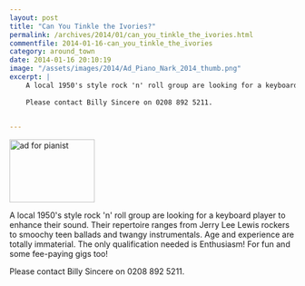 ```yaml
---
layout: post
title: "Can You Tinkle the Ivories?"
permalink: /archives/2014/01/can_you_tinkle_the_ivories.html
commentfile: 2014-01-16-can_you_tinkle_the_ivories
category: around_town
date: 2014-01-16 20:10:19
image: "/assets/images/2014/Ad_Piano_Nark_2014_thumb.png"
excerpt: |
    A local 1950's style rock 'n' roll group are looking for a keyboard player to enhance their sound. Their repertoire ranges from Jerry Lee Lewis rockers to smoochy teen ballads and twangy instrumentals. Age and experience are totally immaterial. The only qualification needed is Enthusiasm! For fun and some fee-paying gigs too!
    
    Please contact Billy Sincere on 0208 892 5211.
    

---
```


<a href="/assets/images/2014/Ad_Piano_Nark_2014.png" title="See larger version of - ad for pianist"><img src="/assets/images/2014/Ad_Piano_Nark_2014_thumb.png" width="150" height="111" alt="ad for pianist" class="photo right" /></a>

A local 1950's style rock 'n' roll group are looking for a keyboard player to enhance their sound. Their repertoire ranges from Jerry Lee Lewis rockers to smoochy teen ballads and twangy instrumentals. Age and experience are totally immaterial. The only qualification needed is Enthusiasm! For fun and some fee-paying gigs too!

Please contact Billy Sincere on 0208 892 5211.
